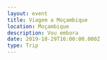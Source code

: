 ```yaml
---
layout: event
title: Viagem a Moçambique
location: Moçambique
description: Vou embora
date: 2019-10-29T16:00:00.000Z
type: Trip
---
```

